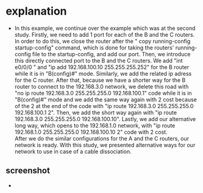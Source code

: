 # explanation
* In this example, we continue over the example which was at the second study. Firstly, we need to add 1 port for each of the 
B and the C routers. In order to do this, we close the router after the " copy running-config startup-config" command, 
which is done for taking the routers' running-config file to the startup-config, and add our port. 
Then, we introduce this directly connected port to the B and the C routers. We add "int e0/0/0 " and "ip add 192.168.100.10 255.255.255.252" 
for the B router while it is in "B(config)#" mode. Similarly, we add the related ip adress for the C router. After that, 
because we have a shorter way for the B router to connect to the 192.168.3.0 network, we delete this road with 
"no ip route 192.168.3.0 255.255.255.0 192.168.100.1" code while it is in "B(config)#" mode and we add the same way again 
with 2 cost because of the 2 at the end of the code with "ip route 192.168.3.0 255.255.255.0 192.168.100.1 2". Then, 
we add the short way again with "ip route 192.168.3.0 255.255.255.0 192.168.100.10". Lastly, we add our alternative long way, 
which opens to the 192.168.1.0 network, with "ip route 192.168.1.0 255.255.255.0 192.168.100.10 2" code with 2 cost.  
After we do the similar configurations for the A and the C routers, our network is ready. With this study, 
we presented alternative ways for our network to use in case of a cable dissociation.

## screenshot
* 
